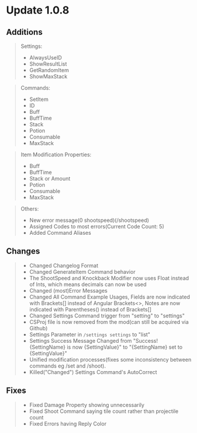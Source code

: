# Update 1.0.8
## Additions
> Settings:
> * AlwaysUseID
> * ShowResultList
> * GetRandomItem
> * ShowMaxStack

> Commands:
> * SetItem
> * ID
> * Buff
> * BuffTime
> * Stack
> * Potion
> * Consumable
> * MaxStack

> Item Modification Properties:
> * Buff
> * BuffTime
> * Stack or Amount
> * Potion
> * Consumable
> * MaxStack

> Others:
> * New error message(0 shootspeed)(/shootspeed)
> * Assigned Codes to most errors(Current Code Count: 5)
> * Added Command Aliases

## Changes
> * Changed Changelog Format
> * Changed GenerateItem Command behavior
> * The ShootSpeed and Knockback Modifier now uses Float instead of Ints, which means decimals can now be used
> * Changed (most)Error Messages
> * Changed All Command Example Usages, Fields are now indicated with Brackets[] instead of Angular Brackets<>, Notes are now indicated with Parentheses() instead of Brackets[]
> * Changed Settings Command trigger from "setting" to "settings"
> * CSProj file is now removed from the mod(can still be acquired via Github)
> * Settings Parameter in `/settings settings` to "list"
> * Settings Success Message Changed from "Success! {SettingName} is now {SettingValue}" to "{SettingName} set to {SettingValue}"
> * Unified modification processes(fixes some inconsistency between commands eg /set and /shoot).
> * Killed("Changed") Settings Command's AutoCorrect

## Fixes
> * Fixed Damage Property showing unnecessarily
> * Fixed Shoot Command saying tile count rather than projectile count
> * Fixed Errors having Reply Color